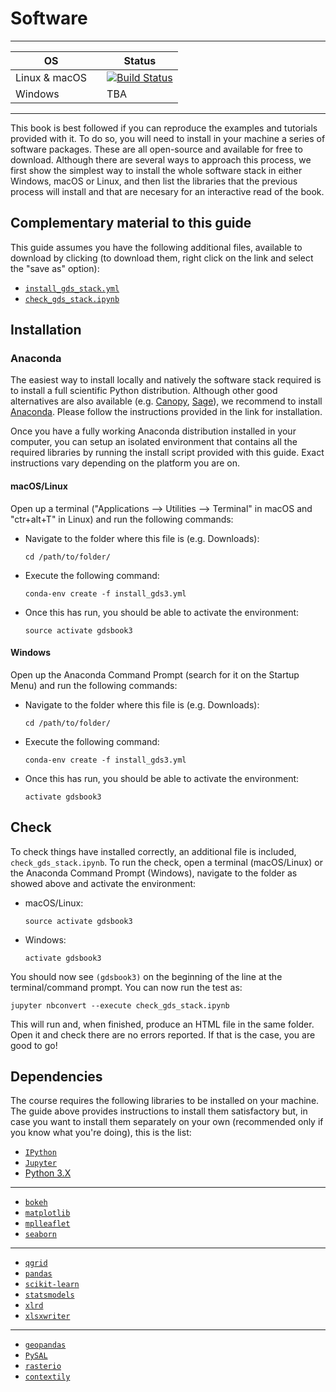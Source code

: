 # Software

---

| <CENTER>OS</CENTER>    | | <CENTER>Status</CENTER> |
| ------- | ----- | -----------------|
| Linux & macOS  | | [![Build Status](https://travis-ci.org/sjsrey/gds.svg?branch=master)](https://travis-ci.org/sjsrey/gds) |
| Windows |  | TBA |

---

This book is best followed if you can reproduce the examples and tutorials provided with it. To do so, you will need to install in your machine a series of software packages. These are all open-source and available for free to download. Although there are several ways to approach this process, we first show the simplest way to install the whole software stack in either Windows, macOS or Linux, and then list the libraries that the previous process will install and that are necesary for an interactive read of the book.

## Complementary material to this guide

This guide assumes you have the following additional files, available to download by clicking (to download them, right click on the link and select the "save as" option):

* [`install_gds_stack.yml`](install_gds3.yml)
* [`check_gds_stack.ipynb`](check_gds_stack.ipynb)

## Installation

### Anaconda

The easiest way to install locally and natively the software stack required is to install a full scientific Python distribution. Although other good alternatives are also available (e.g. [Canopy](https://www.enthought.com/products/canopy/), [Sage](http://www.sagemath.org)), we recommend to install [Anaconda](https://store.continuum.io/cshop/anaconda/). Please follow the instructions provided in the link for installation.

Once you have a fully working Anaconda distribution installed in your computer, you can setup an isolated environment that contains all the required libraries by running the install script provided with this guide. Exact instructions vary depending on the platform you are on. 

#### macOS/Linux

Open up a terminal ("Applications --> Utilities --> Terminal" in macOS and  "ctr+alt+T" in Linux) and run the following commands:

* Navigate to the folder where this file is (e.g. Downloads):

    ```
    cd /path/to/folder/
    ```

* Execute the following command:

    ```
    conda-env create -f install_gds3.yml
    ```

* Once this has run, you should be able to activate the environment:

    ```
    source activate gdsbook3
    ```

#### Windows

Open up the Anaconda Command Prompt (search for it on the Startup Menu) and run the following commands:

* Navigate to the folder where this file is (e.g. Downloads):

    ```
    cd /path/to/folder/
    ```

* Execute the following command:

    ```
    conda-env create -f install_gds3.yml
    ```

* Once this has run, you should be able to activate the environment:

    ```
    activate gdsbook3
    ```


## Check

To check things have installed correctly, an additional file is included, `check_gds_stack.ipynb`. To run the check, open a terminal (macOS/Linux) or the Anaconda Command Prompt (Windows), navigate to the folder as showed above and activate the environment:

* macOS/Linux:

    ```
    source activate gdsbook3
    ```

* Windows:

    ```
    activate gdsbook3
    ```

You should now see `(gdsbook3)` on the beginning of the line at the terminal/command prompt. You can now run the test as:

`jupyter nbconvert --execute check_gds_stack.ipynb`

This will run and, when finished, produce an HTML file in the same folder. Open it and check there are no errors reported. If that is the case, you are good to go!

## Dependencies

The course requires the following libraries to be installed on your machine. The guide above provides instructions to install them satisfactory but, in case you want to install them separately on your own (recommended only if you know what you're doing), this is the list:

* [`IPython`](http://ipython.org) 
* [`Jupyter`](https://jupyter.org)
* [Python 3.X](https://www.python.org)

---

* [`bokeh`](http://bokeh.pydata.org/en/latest/)
* [`matplotlib`](http://matplotlib.org)
* [`mplleaflet`](https://github.com/jwass/mplleaflet)
* [`seaborn`](http://stanford.edu/~mwaskom/software/seaborn/)

---

* [`qgrid`](https://github.com/quantopian/qgrid)
* [`pandas`](http://pandas.pydata.org)
* [`scikit-learn`](http://scikit-learn.org/stable/index.html)
* [`statsmodels`](http://www.statsmodels.org/stable/index.html)
* [`xlrd`](https://pypi.python.org/pypi/xlrd)
* [`xlsxwriter`](https://xlsxwriter.readthedocs.io)

---

* [`geopandas`](http://geopandas.org)
* [`PySAL`](http://pysal.org)
* [`rasterio`](https://pypi.python.org/pypi/rasterio/)
* [`contextily`](https://github.com/darribas/contextily)


